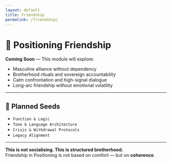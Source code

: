 ```yaml
---
layout: default
title: Friendship
permalink: /friendship/
---
```


# 🤝 Positioning Friendship

**Coming Soon** — This module will explore:

- Masculine alliance without dependency
- Brotherhood rituals and sovereign accountability
- Calm confrontation and high-signal dialogue
- Long-arc friendship without emotional volatility

---

## 📐 Planned Seeds

- `Function & Logic`
- `Tone & Language Architecture`
- `Crisis & Withdrawal Protocols`
- `Legacy Alignment`

---

**This is not socialising. This is structured brotherhood.**  
Friendship in Positioning is not based on comfort — but on **coherence**.
